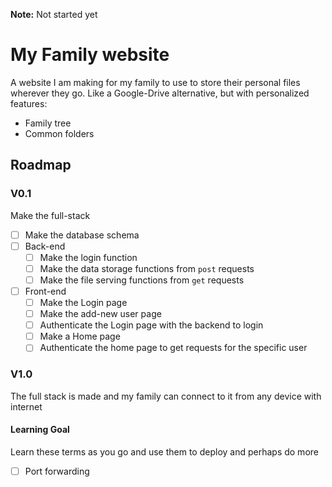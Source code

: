 **Note:** Not started yet

# My Family website
A website I am making for my family to use to store their personal files wherever they go. Like a Google-Drive alternative, but with personalized features:
- Family tree
- Common folders

## Roadmap
### V0.1
Make the full-stack
- [ ] Make the database schema
- [ ] Back-end
  - [ ] Make the login function
  - [ ] Make the data storage functions from `post` requests
  - [ ] Make the file serving functions from `get` requests
- [ ] Front-end
  - [ ] Make the Login page
  - [ ] Make the add-new user page
  - [ ] Authenticate the Login page with the backend to login
  - [ ] Make a Home page
  - [ ] Authenticate the home page to get requests for the specific user

### V1.0
The full stack is made and my family can connect to it from any device with internet

#### Learning Goal
Learn these terms as you go and use them to deploy and perhaps do more
- [ ] Port forwarding
